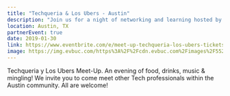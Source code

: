 ```yaml
---
title: "Techqueria & Los Ubers - Austin"
description: "Join us for a night of networking and learning hosted by Los Ubers!"
location: Austin, TX
partnerEvent: true
date: 2019-01-30
link: https://www.eventbrite.com/e/meet-up-techqueria-los-ubers-tickets-54985422880
image: https://img.evbuc.com/https%3A%2F%2Fcdn.evbuc.com%2Fimages%2F55253866%2F288814468747%2F1%2Foriginal.20190116-194934?w=800&auto=compress&rect=0%2C505%2C1728%2C864&s=0b805801b16fb04697ce96e5989c72bb
---
```


Techqueria y Los Ubers Meet-Up. An evening of food, drinks, music & mingling!
We invite you to come meet other Tech professionals within the Austin community. All are welcome!
